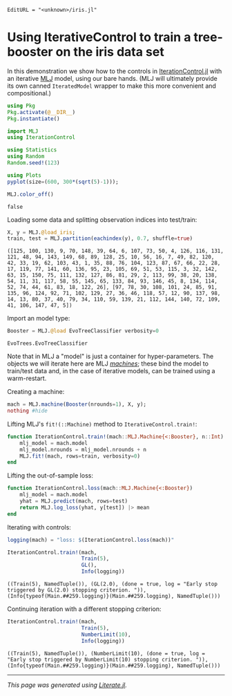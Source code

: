 ```@meta
EditURL = "<unknown>/iris.jl"
```

# Using IterativeControl to train a tree-booster on the iris data set

In this demonstration we show how to the controls in
[IterationControl.jl](https://github.com/ablaom/IterationControl.jl)
with an iterative
[MLJ](https://github.com/alan-turing-institute/MLJ.jl) model, using
our bare hands. (MLJ will ultimately provide its own canned
`IteratedModel` wrapper to make this more convenient and
compositional.)

```julia
using Pkg
Pkg.activate(@__DIR__)
Pkg.instantiate()

import MLJ
using IterationControl

using Statistics
using Random
Random.seed!(123)

using Plots
pyplot(size=(600, 300*(sqrt(5)-1)));

MLJ.color_off()
```

```
false
```

Loading some data and splitting observation indices into test/train:

```julia
X, y = MLJ.@load_iris;
train, test = MLJ.partition(eachindex(y), 0.7, shuffle=true)
```

```
([125, 100, 130, 9, 70, 148, 39, 64, 6, 107, 73, 50, 4, 126, 116, 131, 121, 48, 94, 143, 149, 68, 89, 128, 25, 10, 56, 16, 7, 49, 82, 120, 42, 33, 19, 62, 103, 43, 1, 35, 88, 76, 104, 123, 87, 67, 66, 22, 28, 17, 119, 77, 141, 60, 136, 95, 23, 105, 69, 51, 53, 115, 3, 32, 142, 63, 15, 150, 75, 111, 132, 127, 86, 81, 29, 2, 113, 99, 38, 20, 138, 54, 11, 31, 117, 58, 55, 145, 65, 133, 84, 93, 146, 45, 8, 134, 114, 52, 74, 44, 61, 83, 18, 122, 26], [97, 78, 30, 108, 101, 24, 85, 91, 135, 96, 124, 92, 71, 102, 129, 27, 36, 46, 118, 57, 12, 90, 137, 98, 14, 13, 80, 37, 40, 79, 34, 110, 59, 139, 21, 112, 144, 140, 72, 109, 41, 106, 147, 47, 5])
```

Import an model type:

```julia
Booster = MLJ.@load EvoTreeClassifier verbosity=0
```

```
EvoTrees.EvoTreeClassifier
```

Note that in MLJ a "model" is just a container for
hyper-parameters. The objects we will iterate here are MLJ
[*machines*](https://alan-turing-institute.github.io/MLJ.jl/dev/machines/);
these bind the model to train/test data and, in the case of
iterative models, can be trained using a warm-restart.

Creating a machine:

```julia
mach = MLJ.machine(Booster(nrounds=1), X, y);
nothing #hide
```

Lifting MLJ's `fit!(::Machine)` method to `IterativeControl.train!`:

```julia
function IterationControl.train!(mach::MLJ.Machine{<:Booster}, n::Int)
    mlj_model = mach.model
    mlj_model.nrounds = mlj_model.nrounds + n
    MLJ.fit!(mach, rows=train, verbosity=0)
end
```

Lifting the out-of-sample loss:

```julia
function IterationControl.loss(mach::MLJ.Machine{<:Booster})
    mlj_model = mach.model
    yhat = MLJ.predict(mach, rows=test)
    return MLJ.log_loss(yhat, y[test]) |> mean
end
```

Iterating with controls:

```julia
logging(mach) = "loss: $(IterationControl.loss(mach))"

IterationControl.train!(mach,
                        Train(5),
                        GL(),
                        Info(logging))
```

```
((Train(5), NamedTuple()), (GL(2.0), (done = true, log = "Early stop triggered by GL(2.0) stopping criterion. ")), (Info{typeof(Main.##259.logging)}(Main.##259.logging), NamedTuple()))
```

Continuing iteration with a different stopping criterion:

```julia
IterationControl.train!(mach,
                        Train(5),
                        NumberLimit(10),
                        Info(logging))
```

```
((Train(5), NamedTuple()), (NumberLimit(10), (done = true, log = "Early stop triggered by NumberLimit(10) stopping criterion. ")), (Info{typeof(Main.##259.logging)}(Main.##259.logging), NamedTuple()))
```

---

*This page was generated using [Literate.jl](https://github.com/fredrikekre/Literate.jl).*


